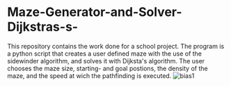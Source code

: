 # Maze-Generator-and-Solver-Dijkstras-s-
This repository contains the work done for a school project. The program is a python script that creates a user defined maze with the use of the sidewinder algorithm, and solves it with Dijksta's algorithm. The user chooses the maze size, starting- and goal postions, the density of the maze, and the speed at wich the pathfinding is executed.
![bias1](https://user-images.githubusercontent.com/101867352/211203035-d5672fb0-6aad-4e2d-aa54-f09c25a7da4c.PNG)
